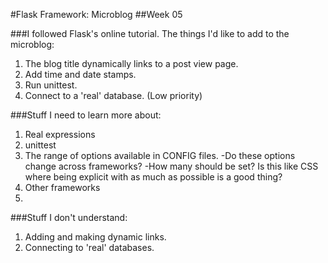 #Flask Framework: Microblog
##Week 05

###I followed Flask's online tutorial. The things I'd like to add to the microblog:
1. The blog title dynamically links to a post view page.
2. Add time and date stamps.
3. Run unittest.
4. Connect to a 'real' database. (Low priority)

###Stuff I need to learn more about:
1. Real expressions
2. unittest
3. The range of options available in CONFIG files.
	-Do these options change across frameworks?
	-How many should be set? Is this like CSS where being explicit with as much as possible is a good thing?
4. Other frameworks
5. 

###Stuff I don't understand:
1. Adding and making dynamic links.
2. Connecting to 'real' databases.
